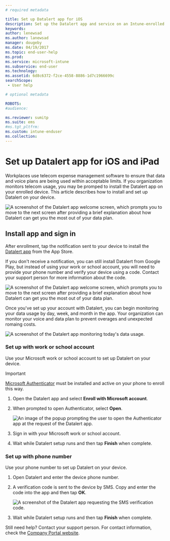 ```yaml
---
# required metadata

title: Set up Datalert app for iOS  
description: Set up the Datalert app and service on an Intune-enrolled iOS or iPad device.  
keywords:
author: lenewsad
ms.author: lanewsad
manager: dougeby
ms.date: 04/19/2017
ms.topic: end-user-help
ms.prod:
ms.service: microsoft-intune
ms.subservice: end-user
ms.technology:
ms.assetid: 6d8c6372-f2ce-4558-8886-1d7c1966699c
searchScope:
 - User help

# optional metadata

ROBOTS:
#audience:

ms.reviewer: sumitp
ms.suite: ems
#ms.tgt_pltfrm:
ms.custom: intune-enduser
ms.collection: 
---
```


# Set up Datalert app for iOS and iPad  

Workplaces use telecom expense management software to ensure that data and voice plans are being used within acceptable limits. If you organization monitors telecom usage, you may be promped to install the Datalert app on your enrolled device. This article describes how to install and set up Datalert on your device. 

  ![A screenshot of the Datalert app welcome screen, which prompts you to move to the next screen after providing a brief explanation about how Datalert can get you the most out of your data plan.](./media/ios-enroll-11-tem-datalert-setup.png)  

## Install app and sign in    

After enrollment, tap the notification sent to your device to install the [Datalert app](https://play.google.com/store/apps/details?id=fr.memobox.databox) from the App Store. 

If you don't receive a notification, you can still install Datalert from Google Play, but instead of using your work or school account, you will need to provide your phone number and verify your device using a code. Contact your support person for more information about the code.   

  ![A screenshot of the Datalert app welcome screen, which prompts you to move to the next screen after providing a brief explanation about how Datalert can get you the most out of your data plan.](./media/and-enroll-12-tem-datalert-setup.png)  

Once you've set up your account with Datalert, you can begin monitoring your data usage by day, week, and month in the app. Your organization can monitor your voice and data plan to prevent overages and unexpected romaing costs. 

   ![A screenshot of the Datalert app monitoring today's data usage.](./media/and-enroll-15-tem-datalert-monitoring-active.png)  


### Set up with work or school account  
Use your Microsoft work or school account to set up Datalert on your device.  

> [!IMPORTANT]
>  [Microsoft Authenticator](/azure/multi-factor-authentication/end-user/microsoft-authenticator-app-how-to) must be installed and active on your phone to enroll this way.  

1. Open the Datalert app and select __Enroll with Microsoft account__.  

2. When prompted to open Authenticator, select __Open__.  

   ![An image of the popup prompting the user to open the Authenticator app at the request of the Datalert app.](./media/ios-enroll-11b-tem-datalert-open-authenticator.png)

3. Sign in with your Microsoft work or school account. 

4. Wait while Datalert setup runs and then tap __Finish__ when complete.  

### Set up with phone number  
Use your phone number to set up Datalert on your device.  

1. Open Datalert and enter the device phone number.  
2. A verification code is sent to the device by SMS. Copy and enter the code into the app and then tap __OK__.  

   ![A screenshot of the Datalert app requesting the SMS verification code.](./media/ios-enroll-13-tem-datalert-sms.png)

3. Wait while Datalert setup runs and then tap __Finish__ when complete. 

Still need help? Contact your support person. For contact information, check the [Company Portal website](https://go.microsoft.com/fwlink/?linkid=2010980).